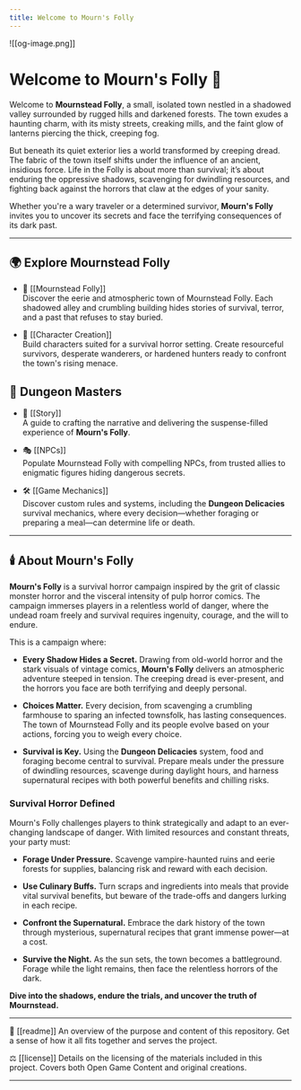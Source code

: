 ```yaml
---
title: Welcome to Mourn's Folly
---
```

![[og-image.png]]

# Welcome to Mourn's Folly 🌙


Welcome to **Mournstead Folly**, a small, isolated town nestled in a shadowed valley surrounded by rugged hills and darkened forests. The town exudes a haunting charm, with its misty streets, creaking mills, and the faint glow of lanterns piercing the thick, creeping fog. 

But beneath its quiet exterior lies a world transformed by creeping dread. The fabric of the town itself shifts under the influence of an ancient, insidious force. Life in the Folly is about more than survival; it’s about enduring the oppressive shadows, scavenging for dwindling resources, and fighting back against the horrors that claw at the edges of your sanity.

Whether you're a wary traveler or a determined survivor, **Mourn's Folly** invites you to uncover its secrets and face the terrifying consequences of its dark past. 

---

## 🌍 Explore Mournstead Folly

- 🌲 [[Mournstead Folly]]  
  Discover the eerie and atmospheric town of Mournstead Folly. Each shadowed alley and crumbling building hides stories of survival, terror, and a past that refuses to stay buried.

- 🧙 [[Character Creation]]  
  Build characters suited for a survival horror setting. Create resourceful survivors, desperate wanderers, or hardened hunters ready to confront the town's rising menace.

## 🎲 Dungeon Masters

- 📖 [[Story]]  
    A guide to crafting the narrative and delivering the suspense-filled experience of **Mourn's Folly**.
    
- 🎭 [[NPCs]]  
    Populate Mournstead Folly with compelling NPCs, from trusted allies to enigmatic figures hiding dangerous secrets.
    
- 🛠️ [[Game Mechanics]]  
    Discover custom rules and systems, including the **Dungeon Delicacies** survival mechanics, where every decision—whether foraging or preparing a meal—can determine life or death.

---

## 🕯️ About Mourn's Folly

**Mourn's Folly** is a survival horror campaign inspired by the grit of classic monster horror and the visceral intensity of pulp horror comics. The campaign immerses players in a relentless world of danger, where the undead roam freely and survival requires ingenuity, courage, and the will to endure.

This is a campaign where:

- **Every Shadow Hides a Secret.** Drawing from old-world horror and the stark visuals of vintage comics, **Mourn's Folly** delivers an atmospheric adventure steeped in tension. The creeping dread is ever-present, and the horrors you face are both terrifying and deeply personal.

- **Choices Matter.** Every decision, from scavenging a crumbling farmhouse to sparing an infected townsfolk, has lasting consequences. The town of Mournstead Folly and its people evolve based on your actions, forcing you to weigh every choice.

- **Survival is Key.** Using the **Dungeon Delicacies** system, food and foraging become central to survival. Prepare meals under the pressure of dwindling resources, scavenge during daylight hours, and harness supernatural recipes with both powerful benefits and chilling risks.

### Survival Horror Defined
Mourn's Folly challenges players to think strategically and adapt to an ever-changing landscape of danger. With limited resources and constant threats, your party must:

- **Forage Under Pressure.** Scavenge vampire-haunted ruins and eerie forests for supplies, balancing risk and reward with each decision.

- **Use Culinary Buffs.** Turn scraps and ingredients into meals that provide vital survival benefits, but beware of the trade-offs and dangers lurking in each recipe.

- **Confront the Supernatural.** Embrace the dark history of the town through mysterious, supernatural recipes that grant immense power—at a cost.

- **Survive the Night.** As the sun sets, the town becomes a battleground. Forage while the light remains, then face the relentless horrors of the dark.

**Dive into the shadows, endure the trials, and uncover the truth of Mournstead.**

---

📜 [[readme]] An overview of the purpose and content of this repository. Get a sense of how it all fits together and serves the project.

⚖️ [[license]] Details on the licensing of the materials included in this project. Covers both Open Game Content and original creations. 

---